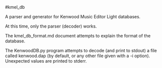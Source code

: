 #kmel_db

A parser and generator for Kenwood Music Editor Light databases.

At this time, only the parser (decoder) works.

The kmel_db_format.md document attempts to explain the format of the database.

The KenwoodDB.py program attempts to decode (and print to stdout) a file called kenwood.dap (by default, or any other file given with a -i option). Unexpected values are printed to stderr.
